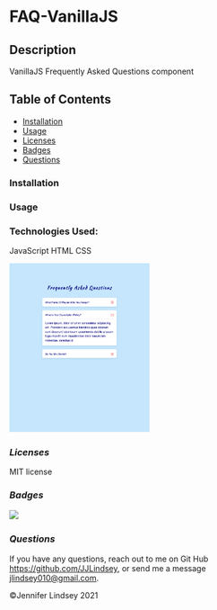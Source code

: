 # FAQ-VanillaJS

## **Description**

VanillaJS Frequently Asked Questions component

## **Table of Contents**
* [Installation](#installation)
* [Usage](#usage)
* [Licenses](#licenses)
* [Badges](#Badges)
* [Questions](#questions)


### **Installation**



### **Usage**


### **Technologies Used:**

JavaScript
HTML
CSS

<img src="assets/VanillaFAQ.png" height=300>


### *Licenses*
MIT license


### *Badges*
<img src="https://img.shields.io/badge/MIT-license-brightgreen">

### *Questions*
If you have any questions, reach out to me on Git Hub https://github.com/JJLindsey, or send me a message jlindsey010@gmail.com.

©Jennifer Lindsey 2021